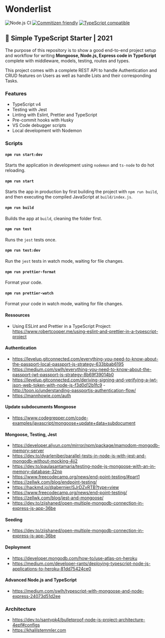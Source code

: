 # Wonderlist

![Node.js CI](https://github.com/nosregor/wonderlist/workflows/Node.js%20CI/badge.svg)
[![Commitizen friendly](https://img.shields.io/badge/commitizen-friendly-brightgreen.svg)](http://commitizen.github.io/cz-cli/)
[![TypeScript compatible](https://img.shields.io/badge/typescript-compatible-brightgreen.svg)](https://www.typescriptlang.org)

## 🧰 Simple TypeScript Starter | 2021

The purpose of this repository is to show a good end-to-end project setup and workflow for writing **Mongoose, Node.js, Express code in TypeScript** complete with middleware, models, testing, routes and types.

This project comes with a complete REST API to handle Authentication and CRUD features on Users as well as handle Lists and their corresponding Tasks.

### Features

- TypeScript v4
- Testing with Jest
- Linting with Eslint, Prettier and TypeScript
- Pre-commit hooks with Husky
- VS Code debugger scripts
- Local development with Nodemon

### Scripts

#### `npm run start:dev`

Starts the application in development using `nodemon` and `ts-node` to do hot reloading.

#### `npm run start`

Starts the app in production by first building the project with `npm run build`, and then executing the compiled JavaScript at `build/index.js`.

#### `npm run build`

Builds the app at `build`, cleaning the folder first.

#### `npm run test`

Runs the `jest` tests once.

#### `npm run test:dev`

Run the `jest` tests in watch mode, waiting for file changes.

#### `npm run prettier-format`

Format your code.

#### `npm run prettier-watch`

Format your code in watch mode, waiting for file changes.

#### Ressources

- Using ESLint and Prettier in a TypeScript Project: https://www.robertcooper.me/using-eslint-and-prettier-in-a-typescript-project

#### Authentication

- https://levelup.gitconnected.com/everything-you-need-to-know-about-the-passport-local-passport-js-strategy-633bbab6195
- https://medium.com/swlh/everything-you-need-to-know-about-the-passport-jwt-passport-js-strategy-8b69f39014b0
- https://levelup.gitconnected.com/deriving-signing-and-verifying-a-jwt-json-web-token-with-node-js-f3d0d12b1fc9 -http://toon.io/understanding-passportjs-authentication-flow/
- https://mannhowie.com/auth

#### Update subdocuments Mongoose

- https://www.codegrepper.com/code-examples/javascript/mongoose+update+data+subdocument

#### Mongoose, Testing, Jest

- https://developer.aliyun.com/mirror/npm/package/mamodom-mongodb-memory-server
- https://dev.to/dyarleniber/parallel-tests-in-node-js-with-jest-and-mongodb-without-mocking-4jj2
- https://dev.to/paulasantamaria/testing-node-js-mongoose-with-an-in-memory-database-32np
- https://www.freecodecamp.org/news/end-point-testing/#part1
- https://zellwk.com/blog/endpoint-testing/
- https://hackmd.io/@abernier/SJrDZvRTB?type=view
- https://www.freecodecamp.org/news/end-point-testing/
- https://zellwk.com/blog/jest-and-mongoose/
- https://dev.to/ziishaned/open-multiple-mongodb-connection-in-express-js-app-36be

#### Seeding

- https://dev.to/ziishaned/open-multiple-mongodb-connection-in-express-js-app-36be

#### Deployment

- https://developer.mongodb.com/how-to/use-atlas-on-heroku
- https://medium.com/developer-rants/deploying-typescript-node-js-applications-to-heroku-81dd75424ce0

#### Advanced Node.js and TypeScript

- https://medium.com/swlh/typescript-with-mongoose-and-node-express-24073d51d2ee

### Architecture

- https://dev.to/santypk4/bulletproof-node-js-project-architecture-4epf#configs
- https://khalilstemmler.com
